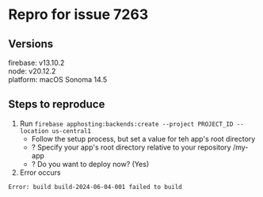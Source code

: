 # Repro for issue 7263

## Versions

firebase: v13.10.2<br>
node: v20.12.2<br>
platform: macOS Sonoma 14.5

## Steps to reproduce

1. Run `firebase apphosting:backends:create --project PROJECT_ID --location us-central1`
   - Follow the setup process, but set a value for teh app's root directory
   - ? Specify your app's root directory relative to your repository /my-app
   - ? Do you want to deploy now? (Yes)
2. Error occurs

```
Error: build build-2024-06-04-001 failed to build
```
